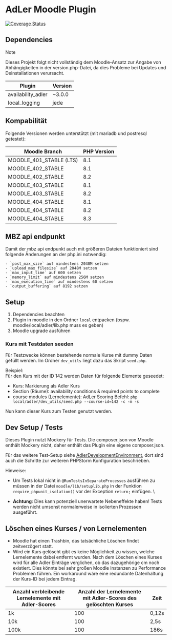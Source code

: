 # AdLer Moodle Plugin

[![Coverage Status](https://coveralls.io/repos/github/ProjektAdLer/MoodlePluginLocal/badge.svg?branch=main)](https://coveralls.io/github/ProjektAdLer/MoodlePluginLocal?branch=main)


## Dependencies
> [!NOTE]
> Dieses Projekt folgt nicht vollständig dem Moodle-Ansatz zur Angabe von Abhängigkeiten in der version.php-Datei, 
> da dies Probleme bei Updates und Deinstallationen verursacht.

| Plugin             | Version |
|--------------------|---------|
| availability_adler | ~3.0.0  |
| local_logging      | jede    |


## Kompabilität
Folgende Versionen werden unterstützt (mit mariadb und postresql getestet):

| Moodle Branch           | PHP Version |
|-------------------------|-------------|
| MOODLE_401_STABLE (LTS) | 8.1         |
| MOODLE_402_STABLE       | 8.1         |
| MOODLE_402_STABLE       | 8.2         |
| MOODLE_403_STABLE       | 8.1         |
| MOODLE_403_STABLE       | 8.2         |
| MOODLE_404_STABLE       | 8.1         |
| MOODLE_404_STABLE       | 8.2         |
| MOODLE_404_STABLE       | 8.3         |



## MBZ api endpunkt
Damit der mbz api endpunkt auch mit größeren Dateien funktioniert sind folgende Änderungen an der php.ini notwendig:
```
- `post_max_size` auf mindestens 2048M setzen
- `upload_max_filesize` auf 2048M setzen
- `max_input_time` auf 600 setzen
- `memory_limit` auf mindestens 256M setzen
- `max_execution_time` auf mindestens 60 setzen
- `output_buffering` auf 8192 setzen
```


## Setup
1. Dependencies beachten
2. Plugin in moodle in den Ordner `local` entpacken (bspw. moodle/local/adler/lib.php muss es geben)
3. Moodle upgrade ausführen


### Kurs mit Testdaten seeden
Für Testzwecke können bestehende normale Kurse mit dummy Daten gefüllt werden.
Im Ordner `dev_utils` liegt dazu das Skript `seed.php`.

Beispiel: \
Für den Kurs mit der ID 142 werden Daten für folgende Elemente geseedet:
- Kurs: Markierung als Adler Kurs
- Section (Räume): availability conditions & required points to complete
- course modules (Lernelemente): AdLer Scoring
Befehl: `php local/adler/dev_utils/seed.php --course-id=142 -c -m -s`

Nun kann dieser Kurs zum Testen genutzt werden.


## Dev Setup / Tests
Dieses Plugin nutzt Mockery für Tests. 
Die composer.json von Moodle enthält Mockery nicht, daher enthält das Plugin eine eigene composer.json.

Für das weitere Test-Setup siehe [AdlerDevelopmentEnvironment](https://github.com/ProjektAdLer/AdlerDevelopmentEnvironment/tree/main/moodle),
dort sind auch die Schritte zur weiteren PHPStorm Konfiguration beschrieben.

Hinweise:
- Um Tests lokal nicht in `@RunTestsInSeparateProcesses` ausführen zu müssen in der Datei `moodle/lib/setuplib.php` in 
  der Funktion `require_phpunit_isolation()` vor der Exception `return;` einfügen. \

- **Achtung**: Dies kann potenziell unerwartete Nebeneffekte haben! Tests werden nicht umsonst normalerweise in 
isolierten Prozessen ausgeführt.


## Löschen eines Kurses / von Lernelementen
- Moodle hat einen Trashbin, das tatsächliche Löschen findet zeitverzögert statt. 
- Wird ein Kurs gelöscht gibt es keine Möglichkeit zu wissen, welche Lernelemente dabei entfernt wurden.
  Nach dem Löschen eines Kurses wird für alle Adler Einträge verglichen, ob das dazugehörige cm noch existiert. 
  Dies könnte bei sehr großen Moodle Instanzen zu Performance Problemen führen.
  Ein workaround wäre eine redundante Datenhaltung der Kurs-ID bei jedem Eintrag.

| Anzahl verbleibende Lernelemente mit Adler-Scores | Anzahl der Lernelemente mit Adler-Scores des gelöschten Kurses | Zeit  |
|---------------------------------------------------|----------------------------------------------------------------|-------|
| 1k                                                | 100                                                            | 0,12s |
| 10k                                               | 100                                                            | 2,5s  |
| 100k                                              | 100                                                            | 186s  |


